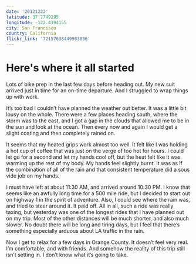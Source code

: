 ```yaml
---
date: '20121222'
latitude: 37.7749295
longitude: -122.4194155
city: San Francisco
country: California
flickr_link: '72157638449903896'
---
```


# Here's where it all started

Lots of bike prep in the last few days before heading out. My new suit arrived just in time for an on-time departure. And I struggled to wrap things up with work.

It’s too bad I couldn’t have planned the weather out better. It was a little bit lousy on the whole. There were a few places heading south, where the storm was to the east, and I got a gap in the clouds that allowed me to be in the sun and look at the ocean. Then every now and again I would get a slight coating and then completely rained on.

It seems that my heated grips work almost too well. It felt like I was holding a hot cup of coffee that was just on the verge of too hot for hours. I could let go for a second and let my hands cool off, but the heat felt like it was warming up the rest of my body. My hands feel slightly burnt. It was as if the combination of all of the rain and that consistent temperature did a sous vide job on my hands.

I must have left at about 11:30 AM, and arrived around 10:30 PM. I know that seems like an awfully long time for a 500 mile ride, but I decided to start out on highway 1 in the spirit of adventure. Also, I could see where the rain was, and tried to steer around it. It paid off. All in all, such a ride was really taxing, but yesterday was one of the longest rides that I have planned out on my trip. Most of the other distances will be much shorter, and also much slower. No doubt there will be long and tiring days, but I feel that there’s something especially arduous about LA traffic in the rain.

Now I get to relax for a few days in Orange County. It doesn’t feel very real. I’m comfortable, and with friends. And somehow the reality of this trip still isn’t setting in. I don’t know what it’s going to take.
